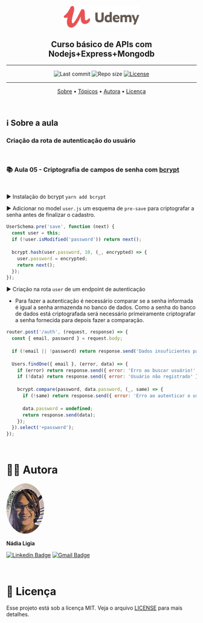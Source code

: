 
<p align="center"><img src="../../assets/logo.png" width=200></p>
<h2 align="center">Curso básico de APIs com Nodejs+Express+Mongodb</h2>

---

<p align="center">
  <img alt="Last commit" src="https://img.shields.io/github/last-commit/nlnadialigia/udemy" />

  <img alt="Repo size" src="https://img.shields.io/github/repo-size/nlnadialigia/udemy"/>
   
  <a href="./license.md">
  <img alt="License" src="https://img.shields.io/badge/License-MIT-informational"/>
  </a>
</p>

---

<p align="center">
  <a href="#-information_source-sobre-a-aula">Sobre</a> •
  <a href="#-open_file_folder-tópicos">Tópicos</a> • 
  <a href="#-woman_office_worker-autora">Autora</a> • 
  <a href="#-pencil-licença">Licença</a>
</p>
<br>

## ℹ️ Sobre a aula

<h3>Criação da rota de autenticação do usuário</h3><br>

### 📚 Aula 05 - Criptografia de campos de senha com [bcrypt](https://www.npmjs.com/package/bcrypt)
<br>

▶️ Instalação do bcrypt `yarn add bcrypt` 

▶️ Adicionar no model `user.js` um esquema de `pre-save` para criptografar a senha antes de finalizar o cadastro.
```js
UserSchema.pre('save', function (next) {
  const user = this;
  if (!user.isModified('password')) return next();

  bcrypt.hash(user.password, 10, (_, encrypted) => {
    user.password = encrypted;
    return next();
  });
});
```
▶️ Criação na rota `user` de um endpoint de autenticação
- Para fazer a autenticação é necessário comparar se a senha informada é igual a senha armazenda no banco de dados. Como a senha do banco de dados está criptografada será necessário primeiramente criptografar a senha fornecida para depois fazer a comparação.
```js
router.post('/auth', (request, response) => {
  const { email, password } = request.body;

  if (!email || !password) return response.send('Dados insuficientes para autenticação do usuário');

  Users.findOne({ email }, (error, data) => {
    if (error) return response.send({ error: 'Erro ao buscar usuário!' });
    if (!data) return response.send({ error: 'Usuário não registrado' });

    bcrypt.compare(password, data.password, (_, same) => {
      if (!same) return response.send({ error: 'Erro ao autenticar o usuário' });

      data.password = undefined;
      return response.send(data);
    });
  }).select('+password');
});
```
<br>

# 👩‍💼 Autora
<img style="border-radius: 50%;" src="../../assets/picture.jpg" width="100px;" alt="Picture"/>
<p><b>Nádia Ligia</b></p>

[![Linkedin Badge](https://img.shields.io/badge/-nlnadialigia-blueviolet?style=flat&logo=Linkedin&logoColor=white&link=https://www.linkedin.com/in/nlnadialigia/)](https://www.linkedin.com/in/nlnadialigia/) 
[![Gmail Badge](https://img.shields.io/badge/-nlnadialigia@gmail.com-blueviolet?style=flat&logo=Gmail&logoColor=white&link=mailto:nlnadialigia@gmail.com)](mailto:nlnadialigia@gmail.com)

<br>

# 📝 Licença

Esse projeto está sob a licença MIT. Veja o arquivo [LICENSE](../../LICENSE) para mais detalhes.